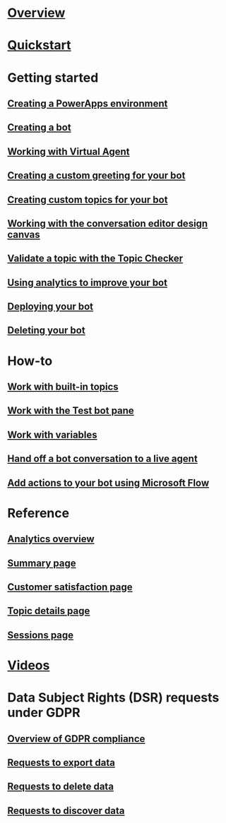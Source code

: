 # [Overview](overview.md)

# [Quickstart](quickstart.md)

# Getting started

## [Creating a PowerApps environment](getting-started-new-environment.md)

## [Creating a bot](getting-started-create-bot.md)

## [Working with Virtual Agent](getting-started-bot-designer.md)

## [Creating a custom greeting for your bot](getting-started-create-greeting.md)

## [Creating custom topics for your bot](getting-started-create-topics.md)

## [Working with the conversation editor design canvas](expanding-design-canvas.md)

## [Validate a topic with the Topic Checker](topic-checker.md)

## [Using analytics to improve your bot](getting-started-analytics.md)

## [Deploying your bot](getting-started-deploy.md)

## [Deleting your bot](getting-started-delete-bot.md)

# How-to

## [Work with built-in topics](how-to-templates.md)

## [Work with the Test bot pane](how-to-test-bot.md)

## [Work with variables](how-to-variables.md)

## [Hand off a bot conversation to a live agent](how-to-handoff.md)

## [Add actions to your bot using Microsoft Flow](how-to-flow.md)

# Reference

## [Analytics overview](analytics-overview.md)

## [Summary page](analytics-summary.md)

## [Customer satisfaction page](analytics-csat.md)

## [Topic details page](analytics-topic-details.md)

## [Sessions page](analytics-sessions.md)

# [Videos](virtual-agent-videos.md)

# Data Subject Rights (DSR) requests under GDPR

## [Overview of GDPR compliance](gdpr-summary.md)

## [Requests to export data](gdpr-export.md)

## [Requests to delete data](gdpr-delete.md)

## [Requests to discover data](gdpr-discovery.md)
